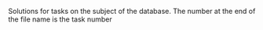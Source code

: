 Solutions for tasks on the subject of the database. The number at the end of the file name is the task number
